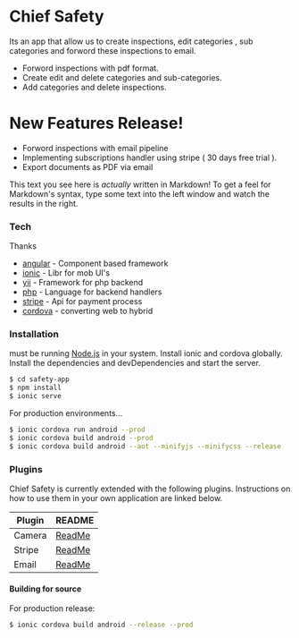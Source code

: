 # Chief Safety
Its an app that allow us to create inspections, edit categories , sub categories and forword these inspections to email. 

  - Forword inspections with pdf format.
  - Create edit and delete categories and sub-categories.
  - Add categories and delete inspections.

# New Features Release!

  - Forword inspections with email pipeline
  - Implementing subscriptions handler using stripe ( 30 days free trial ).
  - Export documents as PDF via email 


This text you see here is *actually* written in Markdown! To get a feel for Markdown's syntax, type some text into the left window and watch the results in the right.

### Tech

Thanks
* [angular] - Component based framework 
* [ionic] - Libr for mob UI's
* [yii] - Framework for php backend
* [php] - Language for backend handlers
* [stripe] - Api for payment process
* [cordova] - converting web to hybrid 

### Installation

must be running [Node.js](https://nodejs.org/) in your system. Install ionic and cordova globally.
Install the dependencies and devDependencies and start the server.
```sh
$ cd safety-app
$ npm install 
$ ionic serve
```

For production environments...

```sh
$ ionic cordova run android --prod
$ ionic cordova build android --prod
$ ionic cordova build android --aot --minifyjs --minifycss --release
```

### Plugins
Chief Safety is currently extended with the following plugins. Instructions on how to use them in your own application are linked below.

| Plugin | README |
| ------ | ------ |
| Camera | [ReadMe](https://github.com/apache/cordova-plugin-camera/blob/master/README.md) |
| Stripe | [ReadMe](https://github.com/zyra/cordova-plugin-stripe/blob/master/README.md) |
| Email | [ReadMe](https://github.com/katzer/cordova-plugin-email-composer/blob/master/README.md) |


#### Building for source
For production release:
```sh
$ ionic cordova build android --release --prod
```
   [Angular]: <http://angular.io>
   [Ionic]: <http://ionicframework.com>
   [stripe]: <http://stripe.com>
   [yii]: <https://www.yiiframework.com/>
   [php]: <http://php.net/>
   [cordova]: <https://cordova.apache.org/>
  

